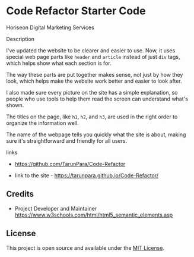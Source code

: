 # Code Refactor Starter Code

Horiseon Digital Marketing Services

Description

I've updated the website to be clearer and easier to use. Now, it uses special web page parts like `header` and `article` instead of just `div` tags, which helps show what each section is for.

The way these parts are put together makes sense, not just by how they look, which helps make the website work better and easier to look after.

I also made sure every picture on the site has a simple explanation, so people who use tools to help them read the screen can understand what's shown.

The titles on the page, like `h1`, `h2`, and `h3`, are used in the right order to organize the information well.

The name of the webpage tells you quickly what the site is about, making sure it's straightforward and friendly for all users.

links 

- https://github.com/TarunPara/Code-Refactor
  
- link to the site - https://tarunpara.github.io/Code-Refactor/
  
## Credits
- Project Developer and Maintainer
https://www.w3schools.com/html/html5_semantic_elements.asp



## License

This project is open source and available under the [MIT License](LICENSE.md).
